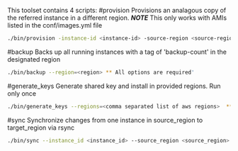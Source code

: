 This toolset contains 4 scripts:
#provision
	Provisions an analagous copy of the referred instance in a different region.  ***NOTE*** This only works with AMIs listed in the conf/images.yml file
```bash
./bin/provision -instance-id <instance-id> -source-region <source-region> -target-region <target-region> -target-az <avalability-zone> -os <os> ** All options are required'
```

#backup
	Backs up all running instances with a tag of 'backup-count' in the designated region
```bash
./bin/backup --region=<region> ** All options are required'
```

#generate_keys
	Generate shared key and install in provided regions. Run only once
```bash
./bin/generate_keys --regions=<comma separated list of aws regions>  ** All options are required'
```

#sync
	Synchronize changes from one instance in source_region to target_region via rsync
```bash
./bin/sync --instance_id <instance_id> --source_region <source_region> --target_region <target_region> ** All options are required'
```
